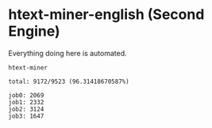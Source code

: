 # htext-miner-english (Second Engine)

Everything doing here is automated.

```
htext-miner

total: 9172/9523 (96.31418670587%)

job0: 2069
job1: 2332
job2: 3124
job3: 1647
```